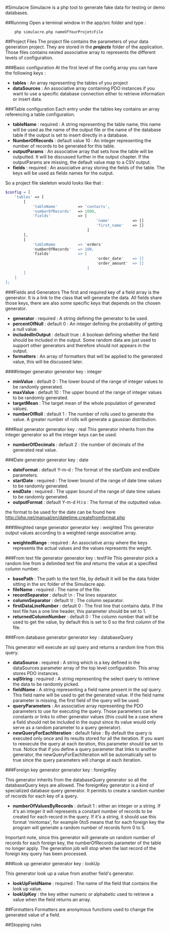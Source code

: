 #Simulacre
Simulacre is a php tool to generate fake data for testing or demo databases.

##Running
Open a terminal window in the app/src folder and type :

```shell
    php simulacre.php nameOfYourProjetcFile
```
##Project Files
The project file contains the parameters of your data generation project. 
They are stored in the **_projects_** folder of the application.
Those files contains nested associative array to represents the different levels of configuration.

###Basic configuration
At the first level of the config array you can have the following keys :
                
- **tables** :      An array representing the tables of you project
- **dataSources** : An associative array containing PDO instances if you want to use a specific database connection either to retrieve information or insert data.

###Table configuration
Each entry under the tables key contains an array referencing a table configuration.

- **tableName** : required : A string representing the table name, this name will be used as the name of the output file or the name of the database table if the output is set to insert directly in a database.
- **NumberOfRecords** : default value 10 : An integer representing the number of records to be generated for this table.
- **outputParams** : An associative array that sets how the table will be outputted. It will be discussed further in the output chapter. If the outputParams are missing, the default value map to a CSV output.
- **fields** : required : An associative array storing the fields of the table. The keys will be used as fields names for the output.


So a project file skeleton would looks like that : 


```php
$config = [
    'tables' => [
        [
            'tableName'         => 'contacts',
            'numberOfRecords'   => 1000,
            'fields'            => [
                                        'name'          => []
                                        'first_name'    => []
                                    ]
        ],
        [
            'tableName          => 'orders'
            'numberOfRecords'   => 100,
            'fields'            => [
                                        'order_date'    => []
                                        'order_amount'  => []
                                    ]
        ]
    ]
];
```

###Fields and Generators
The first and required key of a field array is the generator. It is a link to the class that will generate the data.
All fields share those keys, there are also some specific keys that depends on the chosen generator.

- **generator** : required : A string defining the generator to be used.
- **percentOfNull** : default 0 : An integer defining the probability of getting a null value.
- **includedInOutput** : default true : A boolean defining whether the field should be included in the output. Some random data are just used to support other generators and therefore should not appears in the output.  
- **formatters** : An array of formatters that will be applied to the generated value, this will be discussed later.

####Integer generator
generator key : integer

- **minValue**      : default 0 :    The lower bound of the range of integer values to be randomly generated.
- **maxValue**      : default 10 :   The upper bound of the range of integer values to be randomly generated.
- **targetMean**    : The target mean of the whole population of generated values.
- **numberOfRoll**  : default 1 : The number of rolls used to generate the value. A greater number of rolls will generate a gaussian distribution.
      
###Real generator
generator key : real
This generator inherits from the integer generator so all the integer keys can be used.

- **numberOfDecimals** : default 2 : the number of decimals of the generated real value.

###Date generator
generator key : date

- **dateFormat**    : default Y-m-d : The format of the startDate and endDate parameters.
- **startDate**     : required : The lower bound of the range of date time values to be randomly generated. 
- **endDate**       : required : The upper bound of the range of date time values to be randomly generated. 
- **outputFormat**  : default Y-m-d H:i:s : The format of the outputted value. 

the format to be used for the date can be found here http://php.net/manual/en/datetime.createfromformat.php

###Weighted range generator
generator key : weighted
This generator output values according to a weighted range associative array.
  
- **weightedRange** : required : An associative array where the keys represents the actual values and the values represents the weight.

###From text file generator
generator key : textFile
This generator pick a random line from a delimited text file and returns the value at a specified column number.

- **basePath**              : The path to the text file, by default it will be the data folder sitting in the src folder of the Simulacre app.
- **fileName**              : required : The name of the file.
- **recordSeparator**       : default \n : The lines separator.
- **columnSeparator**       : default \t : The column separator.
- **firstDataLineNumber**   : default 0 : The first line that contains data. If the text file has a one line header, this parameter should be set to 1.
- **returnedColumnNumber**  : default 0 : The column number that will be used to get the value, by default this is set to 0 so the first column of the file.

###From database generator
generator key : databaseQuery

This generator will execute an sql query and returns a random line from this query.

- **dataSource**                : required : A string which is a key defined in the dataSources parameter array of the top level configuration. This array stores PDO instances.
- **sqlString**                 : required : A string representing the select query to retrieve the data to be randomly picked.
- **fieldName**                 : A string representing a field name present in the sql query. This field name will be used to get the generated value. If the field name parameter is missing, the first field of the query will be used.
- **queryParameters**           : An associative array representing the PDO parameters to use for executing the query. Those parameters can be constants or links to other generator values (this could be a case where a field should net be included in the ouput since its value would only serve as a random parameter to a query generator).
- **newQueryForEachIteration**  : default false : By default the query is executed only once and its results stored for all the iteration. If you want to reexecute the query at each iteration, this parameter should be set to true. Notice that if you define a query parameter that links to another generator, the newQueryForEachIteration will be automatically set to true since the query parameters will change at each iteration.

###Foreign key generator
generator key : foreignKey

This generator inherits from the databaseQuery generator so all the databaseQuery keys are allowed.
The foreignKey generator is a kind of specialized database query generator. It permits to create a random number of records for each key of a query.


- **numberOfValuesByRecords**  : default 1 : either an integer or a string. If it's an integer it will represents a constant number of records to be created for each record in the query. If it's a string, it should use this format 'mintomax', for example 0to5 means that for each foreign key the program will generate a random number of records form 0 to 5.

Important note, since this generator will generate un random number of records for each foreign key, the numberOfRecords parameter of the table no longer apply. The generation job will stop when the last record of the foreign key query has been processed.

###look up generator
generator key : lookUp

This generator look up a value from another field's generator.

- **lookUpFieldName**   : required : The name of the field that contains the look up value.
- **lookUpKey**         : the key either numeric or alphabetic used to retrieve a value when the field returns an array.
 
##Formatters
Formatters are anonymous functions used to change the generated value of a field.

##Stopping rules
